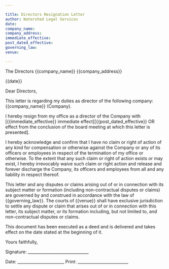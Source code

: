 ```yaml
--- 

title: Directors Resignation Letter
author: Watershed Legal Services
date: 
company_name: 
company_address:
immediate_effective:
post_dated_effective:
governing_law:
venue:

---
```


The Directors
{{company_name}}
{{company_address}}

{{date}}

Dear Directors,

This letter is regarding my duties as director of the following company: {{company_name}} (Company).

I hereby resign from my office as a director of the Company with [{{immediate_effective}} immediate effect][{{post_dated_effective}} OR effect from the conclusion of the board meeting at which this letter is presented].

I hereby acknowledge and confirm that I have no claim or right of action of any kind for compensation or otherwise against the Company or any of its officers or employees in respect of the termination of my office or otherwise. To the extent that any such claim or right of action exists or may exist, I hereby irrevocably waive such claim or right action and release and forever discharge the Company, its officers and employees from all and any liability in respect thereof.

This letter and any disputes or claims arising out of or in connection with its subject matter or formation (including non-contractual disputes or claims) are governed by and construed in accordance with the law of {{governing_law}}. The courts of {{venue}} shall have exclusive jurisdiction to settle any dispute or claim that arises out of or in connection with this letter, its subject matter, or its formation including, but not limited to, and non-contractual disputes or claims.

This document has been executed as a deed and is delivered and takes effect on the date stated at the beginning of it.

Yours faithfully,


Signature: ______________________________

Date: _______________________ Print: _________________________